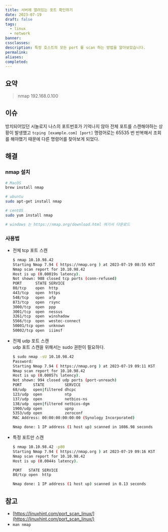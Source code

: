 ```yaml
---
title: 서버에 열려있는 포트 확인하기
date: 2023-07-19
draft: false
tags:
  - linux
  - network
banner: 
cssclasses: 
description: 특정 호스트의 모든 port 를 scan 하는 방법을 알아보았습니다.
permalink: 
aliases: 
completed:
---
```

## 요약

> nmap 192.168.0.100

## 이슈

방치되어있던 시놀로지 나스의 포트번호가 기억나지 않아 전체 포트를 스캔해야하는 상황이 발생했고 `tcping [example.com] [port]` 명령어로는 65535 번 반복해서 조회를 해야했기 때문에 다른 명령어를 찾아보게 되었다.

## 해결

### nmap 설치

```bash
# MacOS
brew install nmap

# ubuntu
sudo apt-get install nmap

# centOS
sudo yum install nmap

# windows 는 https://nmap.org/download.html 여기서 다운로드
```

  

### 사용법

- 전체 tcp 포트 스캔
    
    ```bash
    $ nmap 10.10.98.42
    Starting Nmap 7.94 ( https://nmap.org ) at 2023-07-19 08:55 KST
    Nmap scan report for 10.10.98.42
    Host is up (0.00019s latency).
    Not shown: 988 closed tcp ports (conn-refused)
    PORT      STATE SERVICE
    80/tcp    open  http
    443/tcp   open  https
    548/tcp   open  afp
    873/tcp   open  rsync
    3000/tcp  open  ppp
    3001/tcp  open  nessus
    3261/tcp  open  winshadow
    5566/tcp  open  westec-connect
    50001/tcp open  unknown
    50002/tcp open  iiimsf
    ```
    
- 전체 udp 포트 스캔  
    udp 포트 스캔을 위해서는 sudo 권한이 필요하다.  
    
    ```bash
    $ sudo nmap -sU 10.10.98.42
    Password:
    Starting Nmap 7.94 ( https://nmap.org ) at 2023-07-19 09:11 KST
    Nmap scan report for 10.10.98.42
    Host is up (0.00057s latency).
    Not shown: 994 closed udp ports (port-unreach)
    PORT     STATE         SERVICE
    68/udp   open|filtered dhcpc
    123/udp  open          ntp
    137/udp  open          netbios-ns
    138/udp  open|filtered netbios-dgm
    1900/udp open          upnp
    5353/udp open          zeroconf
    MAC Address: 00:00:00:00:00:00 (Synology Incorporated)
    
    Nmap done: 1 IP address (1 host up) scanned in 1086.98 seconds
    ```
    
- 특정 포트만 스캔
    
    ```bash
    $ nmap 10.10.98.42 -p80
    Starting Nmap 7.94 ( https://nmap.org ) at 2023-07-19 09:16 KST
    Nmap scan report for 10.10.98.42
    Host is up (0.0044s latency).
    
    PORT   STATE SERVICE
    80/tcp open  http
    
    Nmap done: 1 IP address (1 host up) scanned in 0.13 seconds
    ```
    

## 참고

- [https://linuxhint.com/port_scan_linux/](https://linuxhint.com/port_scan_linux/)
- `man nmap`